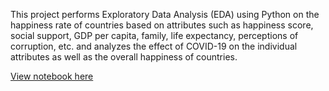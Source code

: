 This project performs Exploratory Data Analysis (EDA) using Python on the happiness rate of countries based on attributes such as happiness score, social support, GDP per capita, family, life expectancy, perceptions of corruption, etc. and analyzes the effect of COVID-19 on the individual attributes as well as the overall happiness of countries.

[View notebook here](https://nbviewer.org/github/Saxena-Kashish/Data-Analytics-Projects/blob/main/World_Happiness_Report_EDA_Python/World_Happiness_Report_EDA.ipynb?flush_cache=True)
